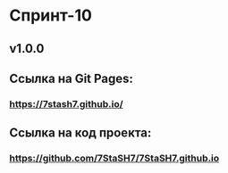 # Спринт-10
## v1.0.0
## Ссылка на Git Pages:
### https://7stash7.github.io/ 
## Ссылка на код проекта:
### https://github.com/7StaSH7/7StaSH7.github.io  

